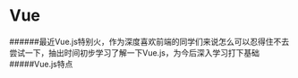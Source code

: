 Vue
=============
######最近Vue.js特别火，作为深度喜欢前端的同学们来说怎么可以忍得住不去尝试一下，抽出时间初步学习了解一下Vue.js，为今后深入学习打下基础
#####Vue.js特点
